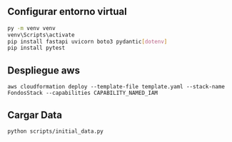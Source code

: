 ## Configurar entorno virtual

```bash
py -m venv venv
venv\Scripts\activate
pip install fastapi uvicorn boto3 pydantic[dotenv]
pip install pytest
```
## Despliegue aws
```
aws cloudformation deploy --template-file template.yaml --stack-name FondosStack --capabilities CAPABILITY_NAMED_IAM
```
## Cargar Data
```bash
python scripts/initial_data.py
```
